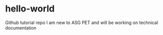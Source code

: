 # hello-world
Github tutorial repo
I am new to ASG PET and will be working on technical documentation

